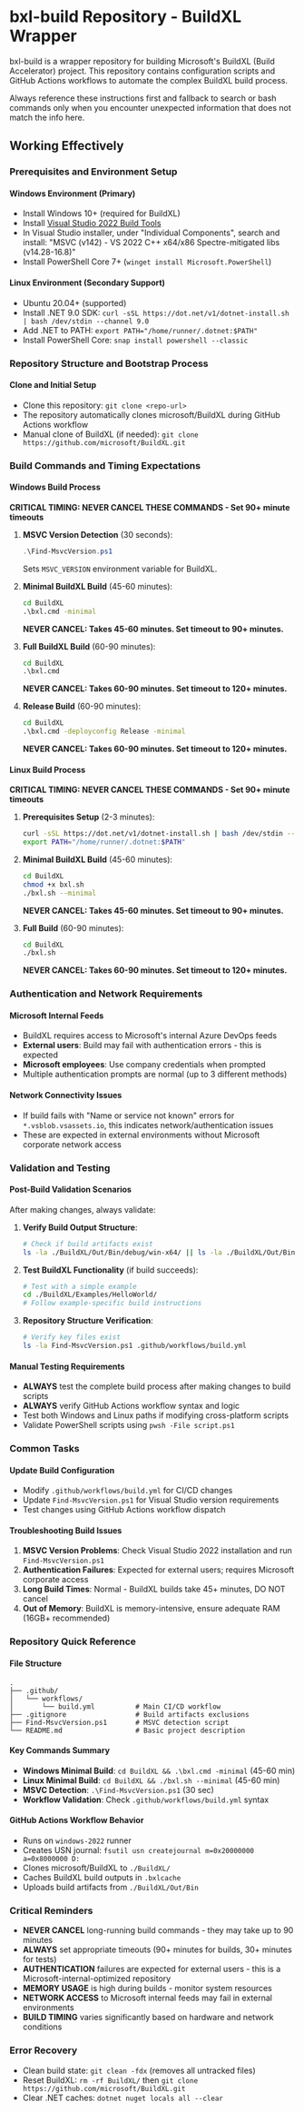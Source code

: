 # bxl-build Repository - BuildXL Wrapper

bxl-build is a wrapper repository for building Microsoft's BuildXL (Build Accelerator) project. This repository contains configuration scripts and GitHub Actions workflows to automate the complex BuildXL build process.

Always reference these instructions first and fallback to search or bash commands only when you encounter unexpected information that does not match the info here.

## Working Effectively

### Prerequisites and Environment Setup

#### Windows Environment (Primary)
- Install Windows 10+ (required for BuildXL)
- Install [Visual Studio 2022 Build Tools](https://aka.ms/vs/17/release/vs_BuildTools.exe)
- In Visual Studio installer, under "Individual Components", search and install: "MSVC (v142) - VS 2022 C++ x64/x86 Spectre-mitigated libs (v14.28-16.8)"
- Install PowerShell Core 7+ (`winget install Microsoft.PowerShell`)

#### Linux Environment (Secondary Support)
- Ubuntu 20.04+ (supported)
- Install .NET 9.0 SDK: `curl -sSL https://dot.net/v1/dotnet-install.sh | bash /dev/stdin --channel 9.0`
- Add .NET to PATH: `export PATH="/home/runner/.dotnet:$PATH"`
- Install PowerShell Core: `snap install powershell --classic`

### Repository Structure and Bootstrap Process

#### Clone and Initial Setup
- Clone this repository: `git clone <repo-url>`
- The repository automatically clones microsoft/BuildXL during GitHub Actions workflow
- Manual clone of BuildXL (if needed): `git clone https://github.com/microsoft/BuildXL.git`

### Build Commands and Timing Expectations

#### Windows Build Process
**CRITICAL TIMING: NEVER CANCEL THESE COMMANDS - Set 90+ minute timeouts**

1. **MSVC Version Detection** (30 seconds):
   ```powershell
   .\Find-MsvcVersion.ps1
   ```
   Sets `MSVC_VERSION` environment variable for BuildXL.

2. **Minimal BuildXL Build** (45-60 minutes):
   ```cmd
   cd BuildXL
   .\bxl.cmd -minimal
   ```
   **NEVER CANCEL: Takes 45-60 minutes. Set timeout to 90+ minutes.**

3. **Full BuildXL Build** (60-90 minutes):
   ```cmd
   cd BuildXL
   .\bxl.cmd
   ```
   **NEVER CANCEL: Takes 60-90 minutes. Set timeout to 120+ minutes.**

4. **Release Build** (60-90 minutes):
   ```cmd
   cd BuildXL
   .\bxl.cmd -deployconfig Release -minimal
   ```
   **NEVER CANCEL: Takes 60-90 minutes. Set timeout to 120+ minutes.**

#### Linux Build Process
**CRITICAL TIMING: NEVER CANCEL THESE COMMANDS - Set 90+ minute timeouts**

1. **Prerequisites Setup** (2-3 minutes):
   ```bash
   curl -sSL https://dot.net/v1/dotnet-install.sh | bash /dev/stdin --channel 9.0
   export PATH="/home/runner/.dotnet:$PATH"
   ```

2. **Minimal BuildXL Build** (45-60 minutes):
   ```bash
   cd BuildXL
   chmod +x bxl.sh
   ./bxl.sh --minimal
   ```
   **NEVER CANCEL: Takes 45-60 minutes. Set timeout to 90+ minutes.**

3. **Full Build** (60-90 minutes):
   ```bash
   cd BuildXL
   ./bxl.sh
   ```
   **NEVER CANCEL: Takes 60-90 minutes. Set timeout to 120+ minutes.**

### Authentication and Network Requirements

#### Microsoft Internal Feeds
- BuildXL requires access to Microsoft's internal Azure DevOps feeds
- **External users**: Build may fail with authentication errors - this is expected
- **Microsoft employees**: Use company credentials when prompted
- Multiple authentication prompts are normal (up to 3 different methods)

#### Network Connectivity Issues
- If build fails with "Name or service not known" errors for `*.vsblob.vsassets.io`, this indicates network/authentication issues
- These are expected in external environments without Microsoft corporate network access

### Validation and Testing

#### Post-Build Validation Scenarios
After making changes, always validate:

1. **Verify Build Output Structure**:
   ```bash
   # Check if build artifacts exist
   ls -la ./BuildXL/Out/Bin/debug/win-x64/ || ls -la ./BuildXL/Out/Bin/debug/linux-x64/
   ```

2. **Test BuildXL Functionality** (if build succeeds):
   ```bash
   # Test with a simple example
   cd ./BuildXL/Examples/HelloWorld/
   # Follow example-specific build instructions
   ```

3. **Repository Structure Verification**:
   ```bash
   # Verify key files exist
   ls -la Find-MsvcVersion.ps1 .github/workflows/build.yml
   ```

#### Manual Testing Requirements
- **ALWAYS** test the complete build process after making changes to build scripts
- **ALWAYS** verify GitHub Actions workflow syntax and logic
- Test both Windows and Linux paths if modifying cross-platform scripts
- Validate PowerShell scripts using `pwsh -File script.ps1`

### Common Tasks

#### Update Build Configuration
- Modify `.github/workflows/build.yml` for CI/CD changes
- Update `Find-MsvcVersion.ps1` for Visual Studio version requirements
- Test changes using GitHub Actions workflow dispatch

#### Troubleshooting Build Issues
1. **MSVC Version Problems**: Check Visual Studio 2022 installation and run `Find-MsvcVersion.ps1`
2. **Authentication Failures**: Expected for external users; requires Microsoft corporate access
3. **Long Build Times**: Normal - BuildXL builds take 45+ minutes, DO NOT cancel
4. **Out of Memory**: BuildXL is memory-intensive, ensure adequate RAM (16GB+ recommended)

### Repository Quick Reference

#### File Structure
```
.
├── .github/
│   └── workflows/
│       └── build.yml          # Main CI/CD workflow
├── .gitignore                 # Build artifacts exclusions
├── Find-MsvcVersion.ps1       # MSVC detection script
└── README.md                  # Basic project description
```

#### Key Commands Summary
- **Windows Minimal Build**: `cd BuildXL && .\bxl.cmd -minimal` (45-60 min)
- **Linux Minimal Build**: `cd BuildXL && ./bxl.sh --minimal` (45-60 min)  
- **MSVC Detection**: `.\Find-MsvcVersion.ps1` (30 sec)
- **Workflow Validation**: Check `.github/workflows/build.yml` syntax

#### GitHub Actions Workflow Behavior
- Runs on `windows-2022` runner
- Creates USN journal: `fsutil usn createjournal m=0x20000000 a=0x8000000 D:`
- Clones microsoft/BuildXL to `./BuildXL/`
- Caches BuildXL build outputs in `.bxlcache`
- Uploads build artifacts from `./BuildXL/Out/Bin`

### Critical Reminders
- **NEVER CANCEL** long-running build commands - they may take up to 90 minutes
- **ALWAYS** set appropriate timeouts (90+ minutes for builds, 30+ minutes for tests)
- **AUTHENTICATION** failures are expected for external users - this is a Microsoft-internal-optimized repository
- **MEMORY USAGE** is high during builds - monitor system resources
- **NETWORK ACCESS** to Microsoft internal feeds may fail in external environments
- **BUILD TIMING** varies significantly based on hardware and network conditions

### Error Recovery
- Clean build state: `git clean -fdx` (removes all untracked files)
- Reset BuildXL: `rm -rf BuildXL/` then `git clone https://github.com/microsoft/BuildXL.git`
- Clear .NET caches: `dotnet nuget locals all --clear`